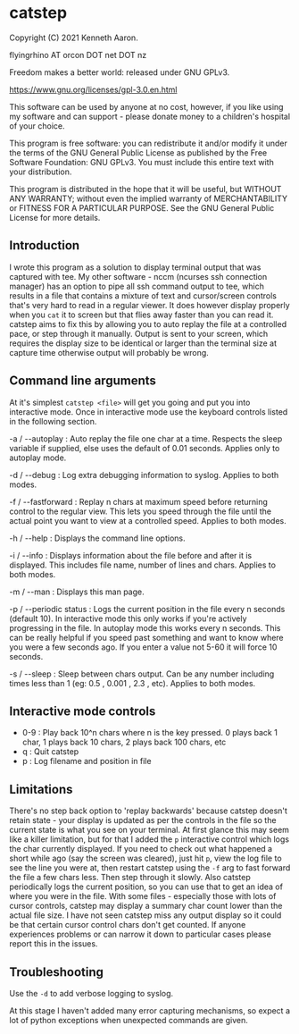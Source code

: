 
catstep
=======


Copyright (C) 2021 Kenneth Aaron.

flyingrhino AT orcon DOT net DOT nz

Freedom makes a better world: released under GNU GPLv3.

https://www.gnu.org/licenses/gpl-3.0.en.html

This software can be used by anyone at no cost, however, if you like
using my software and can support - please donate money to a
children's hospital of your choice.

This program is free software: you can redistribute it and/or modify
it under the terms of the GNU General Public License as published by
the Free Software Foundation:
GNU GPLv3. You must include this entire text with your distribution.

This program is distributed in the hope that it will be useful,
but WITHOUT ANY WARRANTY; without even the implied warranty of
MERCHANTABILITY or FITNESS FOR A PARTICULAR PURPOSE.
See the GNU General Public License for more details.


Introduction
------------

I wrote this program as a solution to display terminal output that was
captured with tee.
My other software - nccm (ncurses ssh connection manager) has an option
to pipe all ssh command output to tee, which results in a file that contains
a mixture of text and cursor/screen controls that's very hard to read in
a regular viewer. It does however display properly when you `cat` it to
screen but that flies away faster than you can read it.
catstep aims to fix this by allowing you to auto replay the file at a
controlled pace, or step through it manually.
Output is sent to your screen, which requires the display size to be
identical or larger than the terminal size at capture time otherwise
output will probably be wrong.


Command line arguments
----------------------

At it's simplest `catstep <file>` will get you going and put you into
interactive mode. Once in interactive mode use the keyboard controls
listed in the following section.

-a / --autoplay :
Auto replay the file one char at a time.
Respects the sleep variable if supplied, else uses the default of
0.01 seconds. Applies only to autoplay mode.

-d / --debug :
Log extra debugging information to syslog. Applies to both modes.

-f / --fastforward <chars> :
Replay n chars at maximum speed before returning control to the regular
view. This lets you speed through the file until the actual point you
want to view at a controlled speed. Applies to both modes.

-h / --help :
Displays the command line options.

-i / --info :
Displays information about the file before and after it is displayed.
This includes file name, number of lines and chars.
Applies to both modes.

-m / --man :
Displays this man page.

-p / --periodic status <seconds> :
Logs the current position in the file every n seconds (default 10).
In interactive mode this only works if you're actively progressing in the file.
In autoplay mode this works every n seconds.
This can be really helpful if you speed past something and want to know where
you were a few seconds ago.
If you enter a value not 5-60 it will force 10 seconds.

-s / --sleep <seconds> :
Sleep <seconds> between chars output. Can be any number including
times less than 1 (eg: 0.5 , 0.001 , 2.3 , etc).
Applies to both modes.


Interactive mode controls
-------------------------

- 0-9 :               Play back 10^n chars where n is the key pressed.
                      0 plays back 1 char, 1 plays back 10 chars,
                      2 plays back 100 chars, etc
- q :                 Quit catstep
- p :                 Log filename and position in file


Limitations
-----------

There's no step back option to 'replay backwards' because catstep
doesn't retain state - your display is updated as per the controls in
the file so the current state is what you see on your terminal. At first
glance this may seem like a killer limitation, but for that I added
the `p` interactive control which logs the char currently displayed.
If you need to check out what happened a short while ago (say the screen
was cleared), just hit `p`, view the log file to see the line you were at,
then restart catstep using the `-f` arg to fast forward the file a few
chars less. Then step through it slowly.
Also catstep periodically logs the current position, so you can use that
to get an idea of where you were in the file.
With some files - especially those with lots of cursor controls, catstep may
display a summary char count lower than the actual file size. I have not seen
catstep miss any output display so it could be that certain cursor control
chars don't get counted. If anyone experiences problems or can narrow it down
to particular cases please report this in the issues.


Troubleshooting
---------------

Use the `-d` to add verbose logging to syslog.

At this stage I haven't added many error capturing mechanisms, so expect
a lot of python exceptions when unexpected commands are given.

